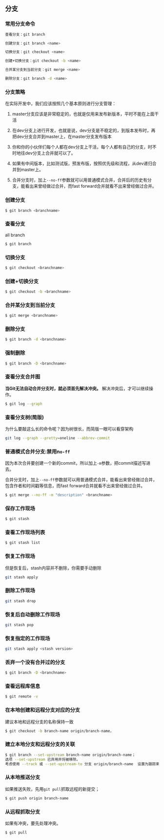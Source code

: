 ## 分支

### 常用分支命令

```bash
查看分支：git branch

创建分支：git branch <name>

切换分支：git checkout <name>

创建+切换分支：git checkout -b <name>

合并某分支到当前分支：git merge <name>

删除分支：git branch -d <name>
```


### 分支策略

在实际开发中，我们应该按照几个基本原则进行分支管理：

1. master分支应该是非常稳定的，也就是仅用来发布新版本，平时不能在上面干活

2. 在dev分支上进行开发，也就是说，dev分支是不稳定的，到版本发布时，再把dev分支合并到master上，在master分支发布版本

3. 你和你的小伙伴们每个人都在dev分支上干活，每个人都有自己的分支，时不时地往dev分支上合并就可以了。

4. 如果有中间版本，比如测试版，预发布版，按照优先级和流程，从dev递归合并到master上。

5. 合并分支时，加上`--no-ff`参数就可以用普通模式合并，合并后的历史有分支，能看出来曾经做过合并，而fast forward合并就看不出来曾经做过合并。

### 创建分支

```bash
$ git branch <branchname>
```

### 查看分支

all branch

```bash
$ git branch
```

### 切换分支

```bash
$ git checkout <branchname>
```

### 创建+切换分支
```bash
$ git checkout -b <branchname>
```

### 合并某分支到当前分支

```bash
$ git merge <branchname>
```

### 删除分支

```bash
$ git branch -d <branchname>
```

### 强制删除

```bash
$ git branch -D <branchname>
```

### 查看分支合并图

**当Git无法自动合并分支时，就必须首先解决冲突。** 解决冲突后，才可以继续操作。

```bash
$ git log --graph
```

### 查看分支树(简版)

为什么要敲这么长的命令呢？因为树很长，而简版一眼可以看穿架构

```bash
git log --graph --pretty=oneline --abbrev-commit
```

### 普通模式合并分支:禁用n`o-ff`

因为本次合并要创建一个新的commit，所以加上`-m`参数，把commit描述写进去。  

合并分支时，加上`--no-ff`参数就可以用普通模式合并，能看出来曾经做过合并，包含作者和时间戳等信息，而fast forward合并就看不出来曾经做过合并。

```bash
$ git merge --no-ff -m "description" <branchname>
```



### 保存工作现场

```bash
$ git stash
```

### 查看工作现场列表

```bash
$ git stash list
```

### 恢复工作现场

但是恢复后，stash内容并不删除，你需要手动删除

```bash
git stash apply
```

### 删除工作现场

```bash
git stash drop
```

### 恢复后自动删除工作现场

```bash
git stash pop
```

### 恢复指定的工作现场

```bash
git stash apply <stash version>
```

### 丢弃一个没有合并过的分支

```bash
$ git branch -D <branchname>
```

### 查看远程库信息

```bash
$ git remote -v
```

### 在本地创建和远程分支对应的分支

建议本地和远程分支的名称保持一致

```bash
$ git checkout -b branch-name origin/branch-name，
```


### 建立本地分支和远程分支的关联

```bash
$ git branch --set-upstream branch-name origin/branch-name；
选项 --set-upstream 已弃用并将被移除。    
考虑使用 --track 或 --set-upstream-to 分支 origin/branch-name  设置为跟踪来自origin 的远程分支branch-name。
```

### 从本地推送分支

如果推送失败，先用`git pull`抓取远程的新提交；

```bash
$ git push origin branch-name
```


### 从远程抓取分支

如果有冲突，要先处理冲突。

```bash
$ git pull
```
